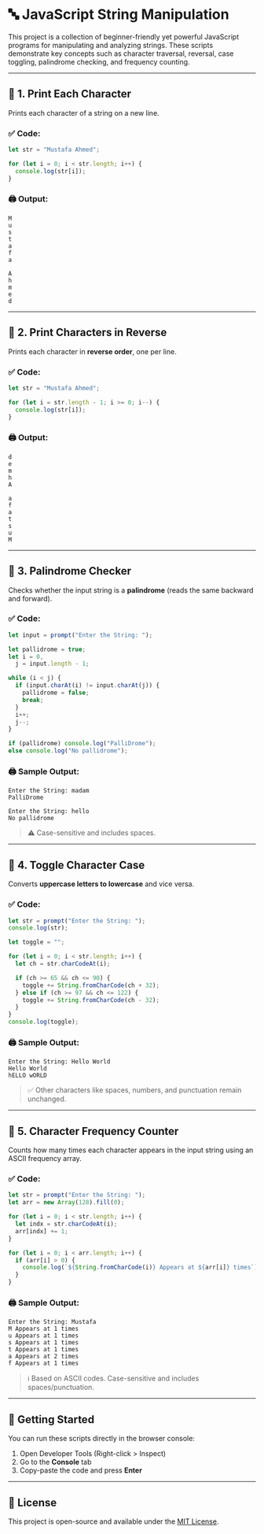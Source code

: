 # 🔤 JavaScript String Manipulation

This project is a collection of beginner-friendly yet powerful JavaScript programs for manipulating and analyzing strings. These scripts demonstrate key concepts such as character traversal, reversal, case toggling, palindrome checking, and frequency counting.

---

## 📌 1. Print Each Character

Prints each character of a string on a new line.

### ✅ Code:

```javascript
let str = "Mustafa Ahmed";

for (let i = 0; i < str.length; i++) {
  console.log(str[i]);
}
```

### 🖨️ Output:

```
M
u
s
t
a
f
a

A
h
m
e
d
```

---

## 📌 2. Print Characters in Reverse

Prints each character in **reverse order**, one per line.

### ✅ Code:

```javascript
let str = "Mustafa Ahmed";

for (let i = str.length - 1; i >= 0; i--) {
  console.log(str[i]);
}
```

### 🖨️ Output:

```
d
e
m
h
A

a
f
a
t
s
u
M
```

---

## 📌 3. Palindrome Checker

Checks whether the input string is a **palindrome** (reads the same backward and forward).

### ✅ Code:

```javascript
let input = prompt("Enter the String: ");

let pallidrome = true;
let i = 0,
  j = input.length - 1;

while (i < j) {
  if (input.charAt(i) != input.charAt(j)) {
    pallidrome = false;
    break;
  }
  i++;
  j--;
}

if (pallidrome) console.log("PalliDrome");
else console.log("No pallidrome");
```

### 🖨️ Sample Output:

```
Enter the String: madam
PalliDrome
```

```
Enter the String: hello
No pallidrome
```

> ⚠️ Case-sensitive and includes spaces.

---

## 📌 4. Toggle Character Case

Converts **uppercase letters to lowercase** and vice versa.

### ✅ Code:

```javascript
let str = prompt("Enter the String: ");
console.log(str);

let toggle = "";

for (let i = 0; i < str.length; i++) {
  let ch = str.charCodeAt(i);

  if (ch >= 65 && ch <= 90) {
    toggle += String.fromCharCode(ch + 32);
  } else if (ch >= 97 && ch <= 122) {
    toggle += String.fromCharCode(ch - 32);
  }
}
console.log(toggle);
```

### 🖨️ Sample Output:

```
Enter the String: Hello World
Hello World
hELLO wORLD
```

> ✅ Other characters like spaces, numbers, and punctuation remain unchanged.

---

## 📌 5. Character Frequency Counter

Counts how many times each character appears in the input string using an ASCII frequency array.

### ✅ Code:

```javascript
let str = prompt("Enter the String: ");
let arr = new Array(128).fill(0);

for (let i = 0; i < str.length; i++) {
  let indx = str.charCodeAt(i);
  arr[indx] += 1;
}

for (let i = 0; i < arr.length; i++) {
  if (arr[i] > 0) {
    console.log(`${String.fromCharCode(i)} Appears at ${arr[i]} times`);
  }
}
```

### 🖨️ Sample Output:

```
Enter the String: Mustafa
M Appears at 1 times
u Appears at 1 times
s Appears at 1 times
t Appears at 1 times
a Appears at 2 times
f Appears at 1 times
```

> ℹ️ Based on ASCII codes. Case-sensitive and includes spaces/punctuation.

---

## 🚀 Getting Started

You can run these scripts directly in the browser console:

1. Open Developer Tools (Right-click > Inspect)
2. Go to the **Console** tab
3. Copy-paste the code and press **Enter**

---

## 📜 License

This project is open-source and available under the [MIT License](LICENSE).
